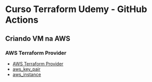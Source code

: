 # Curso Terraform Udemy - GitHub Actions

## Criando VM na AWS

### AWS Terraform Provider

- [AWS Terraform Provider](https://registry.terraform.io/providers/hashicorp/aws/latest/docs)
- [aws_key_pair](https://registry.terraform.io/providers/hashicorp/aws/latest/docs/resources/key_pair)
- [aws_instance](https://registry.terraform.io/providers/hashicorp/aws/latest/docs/resources/instance)
